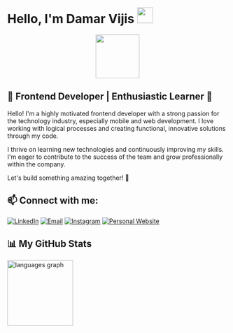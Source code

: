 # Hello, I'm Damar Vijis <img src="https://media.giphy.com/media/hvRJCLFzcasrR4ia7z/giphy.gif" width="36px"/>

<div id="header" align="center">
  <img src="https://i.giphy.com/media/v1.Y2lkPTc5MGI3NjExMXV5bWw3d2Myc2U3Nmw1ejU5c2dzZG9kOWw2aXVxcXBnbmoxODF5eSZlcD12MV9pbnRlcm5hbF9naWZfYnlfaWQmY3Q9Zw/GRPy8MKag9U1U88hzY/giphy.gif" width="100"/>
</div>

## 🌟 Frontend Developer | Enthusiastic Learner 🌟

Hello! I'm a highly motivated frontend developer with a strong passion for the technology industry, especially mobile and web development. I love working with logical processes and creating functional, innovative solutions through my code.

I thrive on learning new technologies and continuously improving my skills. I'm eager to contribute to the success of the team and grow professionally within the company.

Let's build something amazing together! 🚀

## 📫 Connect with me:

[![LinkedIn](https://img.shields.io/badge/LinkedIn-%230077B5.svg?&style=for-the-badge&logo=linkedin&logoColor=white)](https://www.linkedin.com/in/damar-jati-s/)
[![Email](https://img.shields.io/badge/Email-D14836?style=for-the-badge&logo=gmail&logoColor=white)](mailto:damarjipiz@gmail.com)
[![Instagram](https://img.shields.io/badge/Instagram-%23E4405F.svg?&style=for-the-badge&logo=instagram&logoColor=white)](https://www.instagram.com/damarvijis/)
[![Personal Website](https://img.shields.io/badge/Website-000000?style=for-the-badge&logo=About.me&logoColor=white)](https://www.damarvijis.com)

## 📊 My GitHub Stats

<img src="https://github-readme-stats.vercel.app/api/top-langs?locale=en&hide_title=false&layout=compact&card_width=320&langs_count=5&theme=dracula&hide_border=false&username=damarvijis" height="150" alt="languages graph"  />


